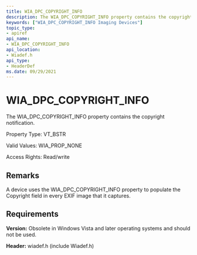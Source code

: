 ```yaml
---
title: WIA_DPC_COPYRIGHT_INFO
description: The WIA_DPC_COPYRIGHT_INFO property contains the copyright notification.
keywords: ["WIA_DPC_COPYRIGHT_INFO Imaging Devices"]
topic_type:
- apiref
api_name:
- WIA_DPC_COPYRIGHT_INFO
api_location:
- Wiadef.h
api_type:
- HeaderDef
ms.date: 09/29/2021
---
```


# WIA_DPC_COPYRIGHT_INFO

The WIA_DPC_COPYRIGHT_INFO property contains the copyright notification.

Property Type: VT_BSTR

Valid Values: WIA_PROP_NONE

Access Rights: Read/write

## Remarks

A device uses the WIA_DPC_COPYRIGHT_INFO property to populate the Copyright field in every EXIF image that it captures.

## Requirements

**Version:** Obsolete in Windows Vista and later operating systems and should not be used.

**Header:** wiadef.h (include Wiadef.h)
